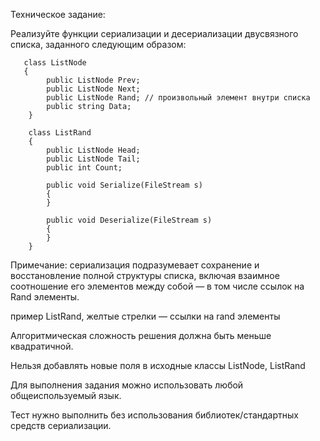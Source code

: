 Техническое задание:

Реализуйте функции сериализации и десериализации двусвязного списка, заданного следующим образом:
```
   class ListNode
   {
        public ListNode Prev;
        public ListNode Next;
        public ListNode Rand; // произвольный элемент внутри списка
        public string Data;
    }
    
    class ListRand
    {
        public ListNode Head;
        public ListNode Tail;
        public int Count;

        public void Serialize(FileStream s)
        {
        }

        public void Deserialize(FileStream s)
        {
        }
    }
```

Примечание: сериализация подразумевает сохранение и восстановление полной структуры списка, включая взаимное соотношение его элементов между собой — в том числе ссылок на Rand элементы. 

пример ListRand, желтые стрелки — ссылки на rand элементы

Алгоритмическая сложность решения должна быть меньше квадратичной.

Нельзя добавлять новые поля в исходные классы ListNode, ListRand

Для выполнения задания можно использовать любой общеиспользуемый язык.

Тест нужно выполнить без использования библиотек/стандартных средств сериализации.
